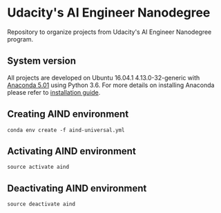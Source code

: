 # Udacity's AI Engineer Nanodegree
Repository to organize projects from Udacity's AI Engineer Nanodegree program.

## System version
All projects are developed on Ubuntu 16.04.1 4.13.0-32-generic with
 [Anaconda 5.01](https://www.anaconda.com/) using Python 3.6. 
 For more details on installing Anaconda please refer to 
 [installation guide](https://docs.anaconda.com/anaconda/install/linux).

## Creating AIND environment
```
conda env create -f aind-universal.yml
```

## Activating AIND environment
```
source activate aind
```

## Deactivating AIND environment
```
source deactivate aind
```
